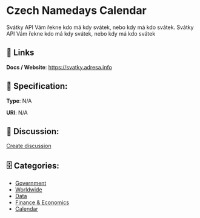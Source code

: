 # Czech Namedays Calendar


Svátky API Vám řekne kdo má kdy svátek, nebo kdy má kdo svátek. Svátky API Vám řekne kdo má kdy svátek, nebo kdy má kdo svátek

##  🔗 Links
**Docs / Website**: https://svatky.adresa.info

## 🧬 Specification:
**Type**: N/A

**URI**: N/A

## 💬 Discussion:
[Create discussion](https://github.com/apis-list/apis-list/discussions/new)

## 🗄️ Categories:
- [Government](https://github.com/apis-list/apis-list#government)
- [Worldwide](https://github.com/apis-list/apis-list#worldwide)
- [Data](https://github.com/apis-list/apis-list#data)
- [Finance & Economics](https://github.com/apis-list/apis-list#finance--economics)
- [Calendar](https://github.com/apis-list/apis-list#calendar)



